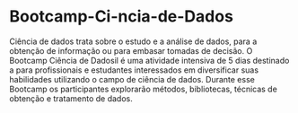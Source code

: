 # Bootcamp-Ci-ncia-de-Dados

Ciência de dados trata sobre o estudo e a análise de dados, para a obtenção de informação ou para embasar tomadas de decisão. O Bootcamp Ciência de Dadosil é uma atividade intensiva de 5 dias destinado a para profissionais e estudantes interessados em diversificar suas habilidades utilizando o campo de ciência de dados. Durante esse Bootcamp os participantes explorarão métodos, bibliotecas, técnicas de obtenção e tratamento de dados. 
